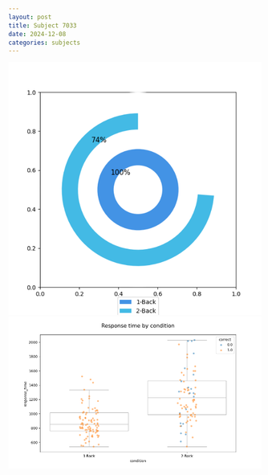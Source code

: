 ```yaml
---
layout: post
title: Subject 7033
date: 2024-12-08
categories: subjects
---
```


![](data/7033/run-25/7033_accuracy_by_condition.png)
![](data/7033/run-25/7033_response_time_by_condition.png)
